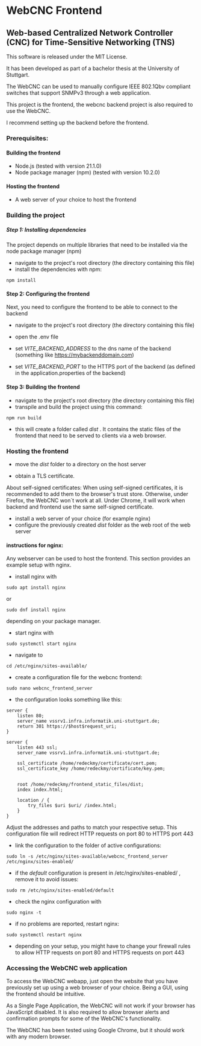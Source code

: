 # WebCNC Frontend
## Web-based Centralized Network Controller (CNC) for Time-Sensitive Networking (TNS)

This software is released under the MIT License. 

It has been developed as part of a bachelor thesis at the University of Stuttgart.

The WebCNC can be used to manually configure IEEE 802.1Qbv compliant switches that support SNMPv3 through a web application. 

This project is the frontend, the webcnc backend project is also required to use the WebCNC.

I recommend setting up the backend before the frontend.

### Prerequisites:

#### Building the frontend

- Node.js (tested with version 21.1.0)
- Node package manager (npm) (tested with version 10.2.0)

#### Hosting the frontend

- A web server of your choice to host the frontend

### Building the project

##### Step 1: Installing dependencies

The project depends on multiple libraries that need to be installed via the node package manager (npm)

- navigate to the project's root directory (the directory containing this file)
- install the dependencies with npm:
```
npm install
```

#### Step 2: Configuring the frontend

Next, you need to configure the frontend to be able to connect to the backend

- navigate to the project's root directory (the directory containing this file)
- open the .env file

- set *VITE_BACKEND_ADDRESS* to the dns name of the backend (something like https://mybackenddomain.com)
- set *VITE_BACKEND_PORT* to the HTTPS port of the backend (as defined in the application.properties of the backend)

#### Step 3: Building the frontend

- navigate to the project's root directory (the directory containing this file)
- transpile and build the project using this command:
```
npm run build
```

- this will create a folder called *dist* . It contains the static files of the frontend that need to be served to clients via a web browser.

### Hosting the frontend

- move the *dist* folder to a directory on the host server

- obtain a TLS certificate.

About self-signed certificates: When using self-signed certificates, it is recommended to add them to the browser's trust store. 
Otherwise, under Firefox, the WebCNC won´t work at all. Under Chrome, it will work when backend and frontend use the same self-signed certificate.


- install a web server of your choice (for example nginx)
- configure the previously created *dist* folder as the web root of the web server

#### instructions for nginx:
Any webserver can be used to host the frontend. This section provides an example setup with nginx.

- install nginx with 
```
sudo apt install nginx
```
or 
```
sudo dnf install nginx
```
depending on your package manager.

- start nginx with
```
sudo systemctl start nginx
```

- navigate to
```
cd /etc/nginx/sites-available/
```

- create a configuration file for the webcnc frontend:
```
sudo nano webcnc_frontend_server
```

- the configuration looks something like this:
```
server {
    listen 80;
    server_name vssrv1.infra.informatik.uni-stuttgart.de;
    return 301 https://$host$request_uri;
}

server {
    listen 443 ssl;
    server_name vssrv1.infra.informatik.uni-stuttgart.de;

    ssl_certificate /home/redeckmy/certificate/cert.pem;
    ssl_certificate_key /home/redeckmy/certificate/key.pem;
	
	
    root /home/redeckmy/frontend_static_files/dist;
    index index.html;

    location / {
        try_files $uri $uri/ /index.html;
    }
}
```
Adjust the addresses and paths to match your respective setup.
This configuration file will redirect HTTP requests on port 80 to HTTPS port 443

- link the configuration to the folder of active configurations:
```
sudo ln -s /etc/nginx/sites-available/webcnc_frontend_server /etc/nginx/sites-enabled/
```

- if the *default* configuration is present in /etc/nginx/sites-enabled/ , remove it to avoid issues:
```
sudo rm /etc/nginx/sites-enabled/default
```

- check the nginx configuration with 
```
sudo nginx -t
```

- if no problems are reported, restart nginx:
```
sudo systemctl restart nginx
```

- depending on your setup, you might have to change your firewall rules to allow HTTP requests on port 80 and HTTPS requests on port 443

### Accessing the WebCNC web application

To access the WebCNC webapp, just open the website that you have previously set up using a web browser of your choice. Being a GUI, using the frontend should be intuitive.

As a Single Page Application, the WebCNC will not work if your browser has JavaScript disabled.
It is also required to allow browser alerts and confirmation prompts for some of the WebCNC's functionality.

The WebCNC has been tested using Google Chrome, but it should work with any modern browser.

